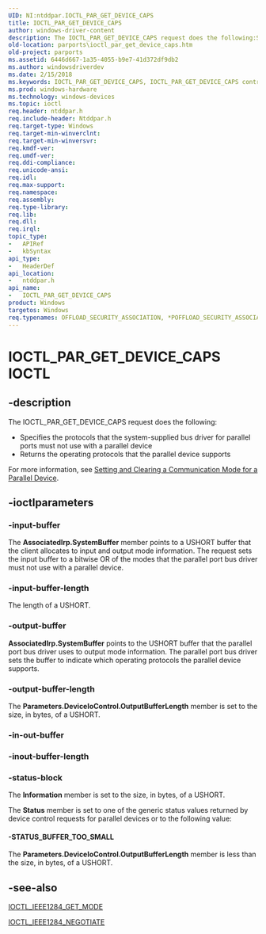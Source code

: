 ```yaml
---
UID: NI:ntddpar.IOCTL_PAR_GET_DEVICE_CAPS
title: IOCTL_PAR_GET_DEVICE_CAPS
author: windows-driver-content
description: The IOCTL_PAR_GET_DEVICE_CAPS request does the following:Specifies the protocols that the system-supplied bus driver for parallel ports must not use with a parallel deviceReturns the operating protocols that the parallel device supportsFor more information, see Setting and Clearing a Communication Mode for a Parallel Device.
old-location: parports\ioctl_par_get_device_caps.htm
old-project: parports
ms.assetid: 6446d667-1a35-4055-b9e7-41d372df9db2
ms.author: windowsdriverdev
ms.date: 2/15/2018
ms.keywords: IOCTL_PAR_GET_DEVICE_CAPS, IOCTL_PAR_GET_DEVICE_CAPS control code [Parallel Ports], cisspd_ea215140-7641-4554-bf95-362942d13143.xml, ntddpar/IOCTL_PAR_GET_DEVICE_CAPS, parports.ioctl_par_get_device_caps
ms.prod: windows-hardware
ms.technology: windows-devices
ms.topic: ioctl
req.header: ntddpar.h
req.include-header: Ntddpar.h
req.target-type: Windows
req.target-min-winverclnt: 
req.target-min-winversvr: 
req.kmdf-ver: 
req.umdf-ver: 
req.ddi-compliance: 
req.unicode-ansi: 
req.idl: 
req.max-support: 
req.namespace: 
req.assembly: 
req.type-library: 
req.lib: 
req.dll: 
req.irql: 
topic_type:
-	APIRef
-	kbSyntax
api_type:
-	HeaderDef
api_location:
-	ntddpar.h
api_name:
-	IOCTL_PAR_GET_DEVICE_CAPS
product: Windows
targetos: Windows
req.typenames: OFFLOAD_SECURITY_ASSOCIATION, *POFFLOAD_SECURITY_ASSOCIATION
---
```


# IOCTL_PAR_GET_DEVICE_CAPS IOCTL


## -description



The IOCTL_PAR_GET_DEVICE_CAPS request does the following:

<ul>
<li>
Specifies the protocols that the system-supplied bus driver for parallel ports must not use with a parallel device

</li>
<li>
Returns the operating protocols that the parallel device supports

</li>
</ul>
For more information, see <a href="https://msdn.microsoft.com/2ff53ed0-dbb7-4c8f-b6e4-5f7d20124a7c">Setting and Clearing a Communication Mode for a Parallel Device</a>.




## -ioctlparameters




### -input-buffer

The <b>AssociatedIrp.SystemBuffer</b> member points to a USHORT buffer that the client allocates to input and output mode information. The request sets the input buffer to a bitwise OR of the modes that the parallel port bus driver must not use with a parallel device.


### -input-buffer-length

The length of a USHORT.


### -output-buffer

<b>AssociatedIrp.SystemBuffer</b> points to the USHORT buffer that the parallel port bus driver uses to output mode information. The parallel port bus driver sets the buffer to indicate which operating protocols the parallel device supports.


### -output-buffer-length

The <b>Parameters.DeviceIoControl.OutputBufferLength</b> member is set to the size, in bytes, of a USHORT. 


### -in-out-buffer



<text></text>




### -inout-buffer-length



<text></text>




### -status-block

The <b>Information</b> member is set to the size, in bytes, of a USHORT. 

The <b>Status</b> member is set to one of the generic status values returned by device control requests for parallel devices or to the following value:




#### -STATUS_BUFFER_TOO_SMALL

The <b>Parameters.DeviceIoControl.OutputBufferLength</b> member is less than the size, in bytes, of a USHORT.


## -see-also

<a href="..\ntddpar\ni-ntddpar-ioctl_ieee1284_get_mode.md">IOCTL_IEEE1284_GET_MODE</a>



<a href="..\ntddpar\ni-ntddpar-ioctl_ieee1284_negotiate.md">IOCTL_IEEE1284_NEGOTIATE</a>



 

 


